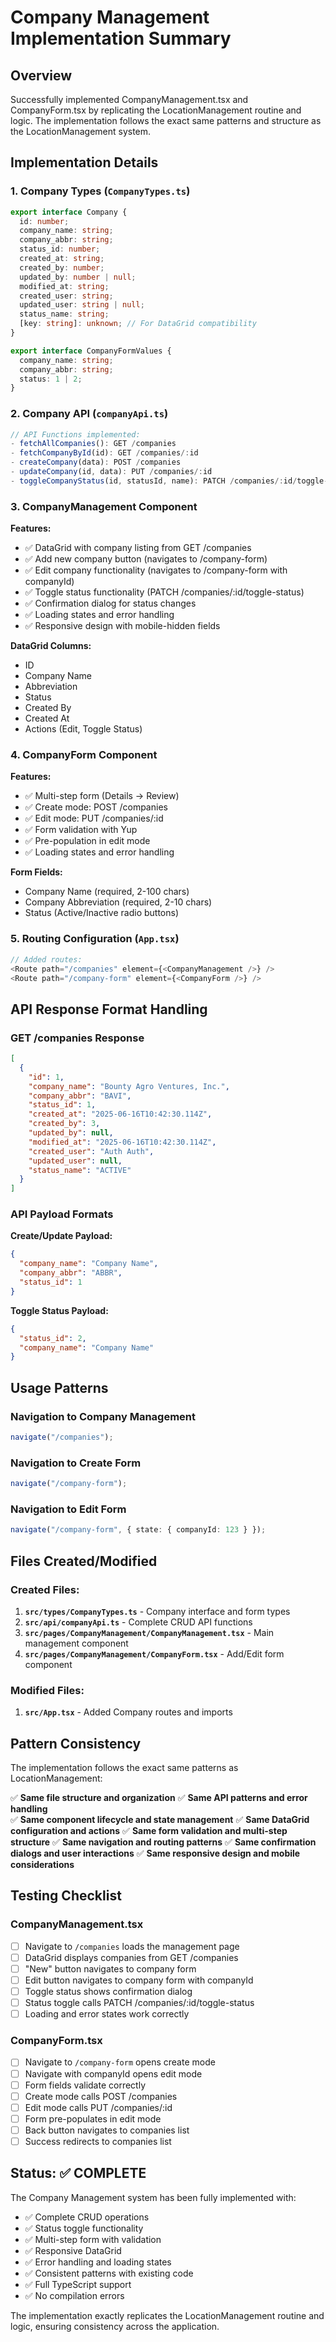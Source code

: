 # Company Management Implementation Summary

## Overview

Successfully implemented CompanyManagement.tsx and CompanyForm.tsx by replicating the LocationManagement routine and logic. The implementation follows the exact same patterns and structure as the LocationManagement system.

## Implementation Details

### 1. Company Types (`CompanyTypes.ts`)

```typescript
export interface Company {
  id: number;
  company_name: string;
  company_abbr: string;
  status_id: number;
  created_at: string;
  created_by: number;
  updated_by: number | null;
  modified_at: string;
  created_user: string;
  updated_user: string | null;
  status_name: string;
  [key: string]: unknown; // For DataGrid compatibility
}

export interface CompanyFormValues {
  company_name: string;
  company_abbr: string;
  status: 1 | 2;
}
```

### 2. Company API (`companyApi.ts`)

```typescript
// API Functions implemented:
- fetchAllCompanies(): GET /companies
- fetchCompanyById(id): GET /companies/:id
- createCompany(data): POST /companies
- updateCompany(id, data): PUT /companies/:id
- toggleCompanyStatus(id, statusId, name): PATCH /companies/:id/toggle-status
```

### 3. CompanyManagement Component

**Features:**

- ✅ DataGrid with company listing from GET /companies
- ✅ Add new company button (navigates to /company-form)
- ✅ Edit company functionality (navigates to /company-form with companyId)
- ✅ Toggle status functionality (PATCH /companies/:id/toggle-status)
- ✅ Confirmation dialog for status changes
- ✅ Loading states and error handling
- ✅ Responsive design with mobile-hidden fields

**DataGrid Columns:**

- ID
- Company Name
- Abbreviation
- Status
- Created By
- Created At
- Actions (Edit, Toggle Status)

### 4. CompanyForm Component

**Features:**

- ✅ Multi-step form (Details → Review)
- ✅ Create mode: POST /companies
- ✅ Edit mode: PUT /companies/:id
- ✅ Form validation with Yup
- ✅ Pre-population in edit mode
- ✅ Loading states and error handling

**Form Fields:**

- Company Name (required, 2-100 chars)
- Company Abbreviation (required, 2-10 chars)
- Status (Active/Inactive radio buttons)

### 5. Routing Configuration (`App.tsx`)

```typescript
// Added routes:
<Route path="/companies" element={<CompanyManagement />} />
<Route path="/company-form" element={<CompanyForm />} />
```

## API Response Format Handling

### GET /companies Response

```json
[
  {
    "id": 1,
    "company_name": "Bounty Agro Ventures, Inc.",
    "company_abbr": "BAVI",
    "status_id": 1,
    "created_at": "2025-06-16T10:42:30.114Z",
    "created_by": 3,
    "updated_by": null,
    "modified_at": "2025-06-16T10:42:30.114Z",
    "created_user": "Auth Auth",
    "updated_user": null,
    "status_name": "ACTIVE"
  }
]
```

### API Payload Formats

**Create/Update Payload:**

```json
{
  "company_name": "Company Name",
  "company_abbr": "ABBR",
  "status_id": 1
}
```

**Toggle Status Payload:**

```json
{
  "status_id": 2,
  "company_name": "Company Name"
}
```

## Usage Patterns

### Navigation to Company Management

```typescript
navigate("/companies");
```

### Navigation to Create Form

```typescript
navigate("/company-form");
```

### Navigation to Edit Form

```typescript
navigate("/company-form", { state: { companyId: 123 } });
```

## Files Created/Modified

### Created Files:

1. **`src/types/CompanyTypes.ts`** - Company interface and form types
2. **`src/api/companyApi.ts`** - Complete CRUD API functions
3. **`src/pages/CompanyManagement/CompanyManagement.tsx`** - Main management component
4. **`src/pages/CompanyManagement/CompanyForm.tsx`** - Add/Edit form component

### Modified Files:

1. **`src/App.tsx`** - Added Company routes and imports

## Pattern Consistency

The implementation follows the exact same patterns as LocationManagement:

✅ **Same file structure and organization**
✅ **Same API patterns and error handling**  
✅ **Same component lifecycle and state management**
✅ **Same DataGrid configuration and actions**
✅ **Same form validation and multi-step structure**
✅ **Same navigation and routing patterns**
✅ **Same confirmation dialogs and user interactions**
✅ **Same responsive design and mobile considerations**

## Testing Checklist

### CompanyManagement.tsx

- [ ] Navigate to `/companies` loads the management page
- [ ] DataGrid displays companies from GET /companies
- [ ] "New" button navigates to company form
- [ ] Edit button navigates to company form with companyId
- [ ] Toggle status shows confirmation dialog
- [ ] Status toggle calls PATCH /companies/:id/toggle-status
- [ ] Loading and error states work correctly

### CompanyForm.tsx

- [ ] Navigate to `/company-form` opens create mode
- [ ] Navigate with companyId opens edit mode
- [ ] Form fields validate correctly
- [ ] Create mode calls POST /companies
- [ ] Edit mode calls PUT /companies/:id
- [ ] Form pre-populates in edit mode
- [ ] Back button navigates to companies list
- [ ] Success redirects to companies list

## Status: ✅ COMPLETE

The Company Management system has been fully implemented with:

- ✅ Complete CRUD operations
- ✅ Status toggle functionality
- ✅ Multi-step form with validation
- ✅ Responsive DataGrid
- ✅ Error handling and loading states
- ✅ Consistent patterns with existing code
- ✅ Full TypeScript support
- ✅ No compilation errors

The implementation exactly replicates the LocationManagement routine and logic, ensuring consistency across the application.
